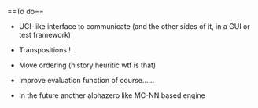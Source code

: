 ==To do==
* UCI-like interface to communicate (and the other sides of it, in a GUI or test framework)
* Transpositions !
* Move ordering (history heuritic wtf is that)
* Improve evaluation function of course......

* In the future another alphazero like MC-NN based engine
